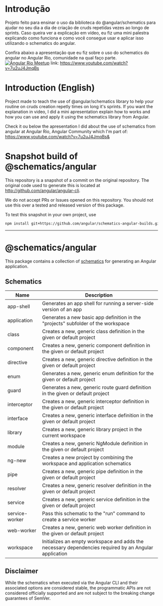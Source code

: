 # Introdução

Projeto feito para ensinar o uso da biblioteca do @angular/schematics para ajudar no seu dia a dia de criação de cruds repetidas vezes ao longo de sprints.
Caso queira ver a explicação em vídeo, eu fiz uma mini palestra explicando como funciona e como você consegue usar e aplicar isso utilizando o schematics do angular. 

Confira abaixo a apresentação que eu fiz sobre o uso do schematics do angular no Angular Rio, comunidade na qual faço parte. 
[![Angular Rio Meetup](https://img.youtube.com/vi/7u2uJ4JmqBs/0.jpg)](https://www.youtube.com/watch?v=7u2uJ4JmqBs)
link: https://www.youtube.com/watch?v=7u2uJ4JmqBs


# Introduction (English)

Project made to teach the use of @angular/schematics library to help your routine on cruds creation repetly times on long it's sprints.
If you want the explanation in video, I did a mini apresentation explain how to works and how you can use and apply it using the schematics library from Angular.

Check it ou below the apresentation I did about the use of schematics from angular at Angular Rio, Angular Community which I'm part of:
https://www.youtube.com/watch?v=7u2uJ4JmqBs&


# Snapshot build of @schematics/angular

This repository is a snapshot of a commit on the original repository. The original code used to
generate this is located at http://github.com/angular/angular-cli.

We do not accept PRs or Issues opened on this repository. You should not use this over a tested and
released version of this package.

To test this snapshot in your own project, use

```bash
npm install git+https://github.com/angular/schematics-angular-builds.git
```

----
# @schematics/angular

This package contains a collection of [schematics](/packages/angular_devkit/schematics/README.md)
for generating an Angular application.

## Schematics

| Name           | Description                                                                                           |
| -------------- | ----------------------------------------------------------------------------------------------------- |
| app-shell      | Generates an app shell for running a server-side version of an app                                    |
| application    | Generates a new basic app definition in the "projects" subfolder of the workspace                     |
| class          | Creates a new, generic class definition in the given or default project                               |
| component      | Creates a new, generic component definition in the given or default project                           |
| directive      | Creates a new, generic directive definition in the given or default project                           |
| enum           | Generates a new, generic enum definition for the given or default project                             |
| guard          | Generates a new, generic route guard definition in the given or default project                       |
| interceptor    | Creates a new, generic interceptor definition in the given or default project                         |
| interface      | Creates a new, generic interface definition in the given or default project                           |
| library        | Creates a new, generic library project in the current workspace                                       |
| module         | Creates a new, generic NgModule definition in the given or default project                            |
| ng-new         | Creates a new project by combining the workspace and application schematics                           |
| pipe           | Creates a new, generic pipe definition in the given or default project                                |
| resolver       | Creates a new, generic resolver definition in the given or default project                            |
| service        | Creates a new, generic service definition in the given or default project                             |
| service-worker | Pass this schematic to the "run" command to create a service worker                                   |
| web-worker     | Creates a new, generic web worker definition in the given or default project                          |
| workspace      | Initializes an empty workspace and adds the necessary dependencies required by an Angular application |

## Disclaimer

While the schematics when executed via the Angular CLI and their associated options are considered stable, the programmatic APIs are not considered officially supported and are not subject to the breaking change guarantees of SemVer.
